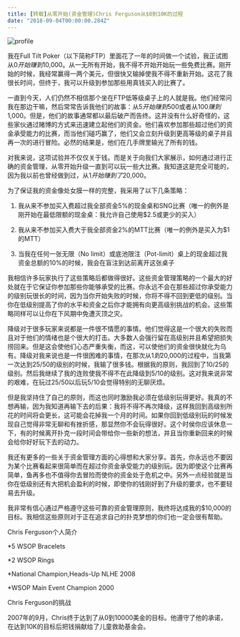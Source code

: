 ```yaml
---
title: [转载]从零开始(资金管理)Chris Ferguson从$0到10K的过程
date: "2018-09-04T00:00:00.284Z"
---
```


![profile](./profile.jpeg)

我在Full Tilt Poker（以下简称FTP）里面花了一年的时间做一个试验，我正试图从$0开始赚到$10,000。从一无所有开始，我不得不开始开始玩一些免费比赛。刚开始的时候，我经常赢得一两个美元，但很快又输掉使我不得不重新开始。这花了我很长时间，但终于，我可以升级到参加那些用真钱买入的比赛了。


一直到今天，人们仍然不相信那个坐在FTP低等级桌子上的人就是我。他们经常问我在那边干嘛，然后常常告诉我他们的故事：从$5开始赚到$500或者从$100赚到$1,000。但是，他们的故事通常都以最后破产而告终。这并没有什么好奇怪的，这些家伙通过赌博的方式来迅速建立起他们的资金。他们喜欢参加那些超过他们的资金承受能力的比赛，而当他们碰巧赢了，他们又会立刻升级到更高等级的桌子并且再一次的进行冒险。必然的结果是，他们在几手牌里输光了所有的钱。



对我来说，这项试验并不仅仅关于钱。而是关于向我们大家展示，如何通过进行正确的资金管理，从零开始升级一直到可以玩一些大比赛。我知道这是完全可能的，因为我以前也曾经做到过，从$1开始赚到了$20,000。



为了保证我的资金像处女膜一样的完整，我采用了以下几条策略：



1. 我从来不参加买入费超过我全部资金5%的现金桌和SNG比赛（唯一的例外是刚开始在最低限额的现金桌：我允许自己使用$2.5或更少的买入）



2. 我从来不参加买入费大于我全部资金2%的MTT比赛（唯一的例外是买入为$1的MTT）



3. 当我在任何一张无限（No limit）或底池限注（Pot-limit）桌上的现金超过我资金总额的10%的时候，我会在盲注到达前离开这张桌子



我相信许多玩家执行了这些策略后都做得很好。这些资金管理策略的一个最大的好处就在于它保证你参加那些你能够承受的比赛。你永远不会在那些超过你承受能力的级别玩很长的时间，因为当你开始失败的时候，你将不得不回到更低的级别。当你在低级别提高了你的水平和资金之后你才能拥有向更高级别挑战的机会。这些策略同样可以让你在下风期中免遭灭顶之灾。



降级对于很多玩家来说都是一件很不情愿的事情。他们觉得这是一个很大的失败而且对于他们的情绪也是个很大的打击。大多数人会强行留在高级别并且希望把损失捞回来。但是这会使他们心态严重失衡，而这，可以使他们的资金很快就化为乌有。降级对我来说也是一件很困难的事情，在那次从$1到$20,000的过程中，当我第一次达到$25/$50的级别的时候，我输了很多钱。根据我的原则，我回到了$10/$25的级别。然后我继续了我的连败使我不得不在此降级到$5/$10的级别。这对我来说非常的艰难，在玩过$25/$50以后玩$5/$10会觉得特别的无聊厌烦。



但是我坚持住了自己的原则，而这也同时激励我必须在低级别玩得更好。我真的不想再输，因为我知道再输下去的后果：我将不得不再次降级，这样我回到高级别所花的时间将会更长，这可能会花掉我一个月的时间。如果你回到低级别玩的时候发现自己觉得非常无聊和有挫折感，那显然你不会玩得很好。这个时侯你应该休息一下，有的时候离开扑克一段时间会带给你一些新的想法，并且当你重新回来的时候会给你好好玩下去的动力。



我还有更多的一些关于资金管理方面的心得想和大家分享。首先，你永远也不要因为某个比赛看起来很简单而在超过你资金承受能力的级别玩。因为即使这个比赛再简单，鱼再多也不值得你去冒险而使你的资金处于危机之中。另外一点经验就是当你在低级别还有大把机会盈利的时候，即使你的钱刚好到了升级的要求，也不要轻易去升级。



我非常有信心通过严格遵守这些可靠的资金管理原则，我终将达成我的$10,000的目标。我相信这些原则对于正在追求自己的扑克梦想的你们也一定会很有帮助。



Chris Ferguson个人简介



*5 WSOP Bracelets

*2 WSOP Rings

*National Champion,Heads-Up NLHE 2008

*WSOP Main Event Champion 2000



Chris Ferguson的挑战



2007年的9月，Chris终于达到了从0到10000美金的目标。他遵守了他的承诺，在达到10K的目标后把钱捐献给了儿童救助基金会。
